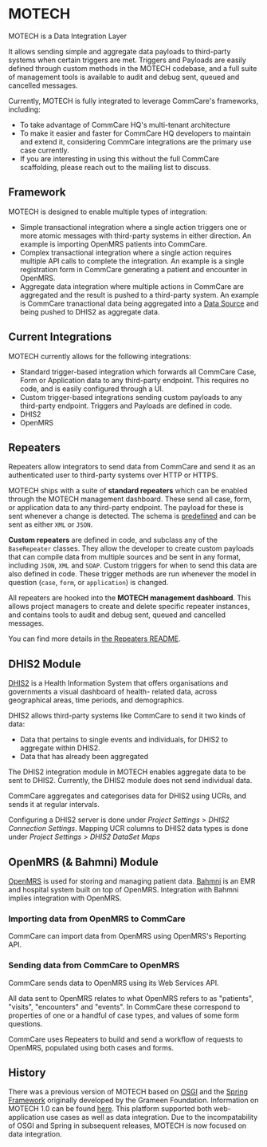 MOTECH
======

MOTECH is a Data Integration Layer

It allows sending simple and aggregate data payloads to third-party
systems when certain triggers are met. Triggers and Payloads are easily
defined through custom methods in the MOTECH codebase, and a full suite
of management tools is available to audit and debug sent, queued and
cancelled messages.

Currently, MOTECH is fully integrated to leverage CommCare's frameworks,
including:

* To take advantage of CommCare HQ's multi-tenant architecture
* To make it easier and faster for CommCare HQ developers to maintain
and extend it, considering CommCare integrations are the primary use
case currently.
* If you are interesting in using this without the full CommCare
scaffolding, please reach out to the mailing list to discuss.


Framework
---------

MOTECH is designed to enable multiple types of integration:

* Simple transactional integration where a single action triggers one or
more atomic messages with third-party systems in either direction.  An
example is importing OpenMRS patients into CommCare.
* Complex transactional integration where a single action requires
multiple API calls to complete the integration.  An example is a single
registration form in CommCare generating a patient and encounter in
OpenMRS.
* Aggregate data integration where multiple actions in CommCare are
aggregated and the result is pushed to a third-party system.  An example
is CommCare tranactional data being aggregated into a
[Data Source](../apps/userreports/README.md) and being pushed to DHIS2
as aggregate data.


Current Integrations
--------------------

MOTECH currently allows for the following integrations:

* Standard trigger-based integration which forwards all CommCare Case,
Form or Application data to any third-party endpoint. This requires no
code, and is easily configured through a UI.
* Custom trigger-based integrations sending custom payloads to any
third-party endpoint. Triggers and Payloads are defined in code.
* DHIS2
* OpenMRS


Repeaters
---------

Repeaters allow integrators to send data from CommCare and send it as an
authenticated user to third-party systems over HTTP or HTTPS.

MOTECH ships with a suite of **standard repeaters** which can be enabled
through the MOTECH management dashboard. These send all case, form, or
application data to any third-party endpoint. The payload for these is
sent whenever a change is detected. The schema is
[predefined](https://confluence.dimagi.com/pages/viewpage.action?pageId=12224128)
and can be sent as either `XML` or `JSON`.

**Custom repeaters** are defined in code, and subclass any of the
`BaseRepeater` classes. They allow the developer to create custom
payloads that can compile data from multiple sources and be sent in any
format, including `JSON`, `XML` and `SOAP`. Custom triggers for when to
send this data are also defined in code. These trigger methods are run
whenever the model in question (`case`, `form`, or `application`) is
changed.

All repeaters are hooked into the **MOTECH management dashboard**. This
allows project managers to create and delete specific repeater
instances, and contains tools to audit and debug sent, queued and
cancelled messages.

You can find more details in [the Repeaters README](./repeaters/README.md).


DHIS2 Module
------------

[DHIS2](https://www.dhis2.org/) is a Health Information System that
offers organisations and governments a visual dashboard of health-
related data, across geographical areas, time periods, and demographics.

DHIS2 allows third-party systems like CommCare to send it two kinds of
data:

* Data that pertains to single events and individuals, for DHIS2 to
aggregate within DHIS2.
* Data that has already been aggregated

The DHIS2 integration module in MOTECH enables aggregate data to be sent
to DHIS2. Currently, the DHIS2 module does not send individual data.

CommCare aggregates and categorises data for DHIS2 using UCRs, and sends
it at regular intervals.

Configuring a DHIS2 server is done under *Project Settings* >
*DHIS2 Connection Settings*. Mapping UCR columns to DHIS2 data types is
done under *Project Settings* > *DHIS2 DataSet Maps*


OpenMRS (& Bahmni) Module
-------------------------

[OpenMRS](https://openmrs.org/) is used for storing and managing patient
data. [Bahmni](https://www.bahmni.org/) is an EMR and hospital system
built on top of OpenMRS. Integration with Bahmni implies integration
with OpenMRS.

### Importing data from OpenMRS to CommCare
CommCare can import data from OpenMRS using OpenMRS's Reporting API.

### Sending data from CommCare to OpenMRS
CommCare sends data to OpenMRS using its Web Services API.

All data sent to OpenMRS relates to what OpenMRS refers to as
"patients", "visits", "encounters" and "events". In CommCare these
correspond to properties of one or a handful of case types, and values
of some form questions.

CommCare uses Repeaters to build and send a workflow of requests to
OpenMRS, populated using both cases and forms.


History
-------

There was a previous version of MOTECH based on
[OSGI](https://www.osgi.org/) and the
[Spring Framework](https://projects.spring.io/spring-framework/)
originally developed by the Grameen Foundation.  Information on MOTECH
1.0 can be found [here](http://docs.motechproject.org/en/latest/). This
platform supported both web-application use cases as well as data
integration.  Due to the incompatability of OSGI and Spring in
subsequent releases, MOTECH is now focused on data integration.
